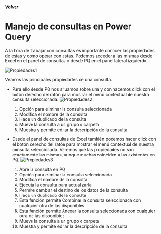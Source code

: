 ##### [Volver](/Curso-de-Herramientas-analiticas-para-auditoria-I/pages/Indice_curso.html)
<script src="https://kit.fontawesome.com/065728df02.js" crossorigin="anonymous"></script>

# Manejo de consultas en Power Query
 A la hora de trabajar con consultas es importante conocer las propiedades de estas y como operar con estas. Podemos acceder a las mismas desde Excel en el panel de consultas o desde PQ en el panel lateral izquierdo.
 
![Propiedades1](/Curso-de-Herramientas-analiticas-para-auditoria-I/images/15.Propiedades1.png)

Veamos las principales propiedades de una consulta. 
* Para ello desde PQ nos situamos sobre una y con hacemos click con el botón derecho del ratón para mostrar el menú contextual de nuestra consulta seleccionada.
![Propiedades2](/Curso-de-Herramientas-analiticas-para-auditoria-I/images/15.Propiedades2.png)
    1.  Opción para eliminar la consulta seleccionada
    2.  Modifica el nombre de la consulta
    3.  Hace un duplicado de la consulta
    4.  Mueve la consulta a un grupo o carpeta
    5.  Muestra y permite editar la descripción de la consulta


* Desde el panel de consultas de Excel también podemos hacer click con el botón derecho del ratón para mostrar el menú contextual de nuestra consulta seleccionada. Veremos que las propiedades no son exactamente las mismas, aunque muchas coinciden a las existentes en PQ.
![Propiedades3](/Curso-de-Herramientas-analiticas-para-auditoria-I/images/15.Propiedades3.png)
    1.  Abre la consulta en PQ
    2.  Opción para eliminar la consulta seleccionada
    3.  Modifica el nombre de la consulta
    4.  Ejecuta la consulta para actualizarla
    5.  Permite cambiar el destino de los datos de la consulta
    6.  Hace un duplicado de la consulta
    7.  Esta función permite Combinar la consulta seleccionada con cualquier otra de las disponibles
    8.  Esta función permite Anexar la consulta seleccionada con cualquier otra de las disponibles
    9.  Mueve la consulta a un grupo o carpeta
    10. Muestra y permite editar la descripción de la consulta
